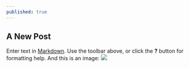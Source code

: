 ```yaml
---
published: true
---
```


## A New Post

Enter text in [Markdown](http://daringfireball.net/projects/markdown/). Use the toolbar above, or click the **?** button for formatting help.
And this is an image:
![](/_posts/Jul%2018%2C%202014%2011%3A06%3A26%20AM.jpg)